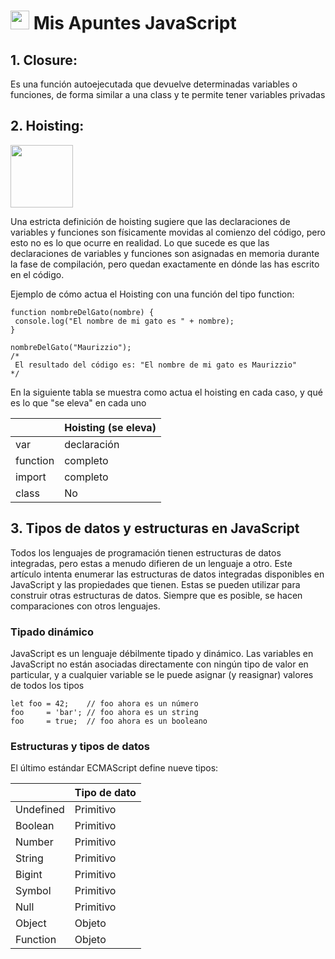 # <img src="https://media1.giphy.com/media/1ynCEtlgMPAeNAqdnu/giphy.gif?cid=6c09b952yzbm90tqswd3axzd1sg2xawydevos6nzr44imwhs&rid=giphy.gif&ct=s" width="30px"> Mis Apuntes JavaScript


## 1. Closure: 
Es una función autoejecutada que devuelve determinadas variables o funciones, de forma similar a una class y te permite tener variables privadas

## 2. Hoisting: 
<img src="https://c.tenor.com/BRANURS5Lh8AAAAM/balloon-red.gif" width="100px" >


Una estricta definición de hoisting sugiere que las declaraciones de variables y funciones son físicamente movidas al comienzo del código, pero esto no es lo que ocurre en realidad. Lo que sucede es que las declaraciones de variables y funciones son asignadas en memoria durante la fase de compilación, pero quedan exactamente en dónde las has escrito en el código.



Ejemplo de cómo actua el Hoisting con una función del tipo function:

	function nombreDelGato(nombre) {
     console.log("El nombre de mi gato es " + nombre);
    }

    nombreDelGato("Maurizzio");
    /*
     El resultado del código es: "El nombre de mi gato es Maurizzio"
    */


En la siguiente tabla se muestra como actua el hoisting en cada caso, y qué es lo que "se eleva" en cada uno

|                                                        	   | Hoisting (se eleva)       |
| ---------------------------------------------------------------- | ------------------------- |
| var			 		          	           | declaración               |
| function			 		                   | completo    	       |
| import					                   | completo      	       |
| class					                           | No        		       |


## 3. Tipos de datos y estructuras en JavaScript
Todos los lenguajes de programación tienen estructuras de datos integradas, pero estas a menudo difieren de un lenguaje a otro. Este artículo intenta enumerar las estructuras de datos integradas disponibles en JavaScript y las propiedades que tienen. Estas se pueden utilizar para construir otras estructuras de datos. Siempre que es posible, se hacen comparaciones con otros lenguajes.

### Tipado dinámico
JavaScript es un lenguaje débilmente tipado y dinámico. Las variables en JavaScript no están asociadas directamente con ningún tipo de valor en particular, y a cualquier variable se le puede asignar (y reasignar) valores de todos los tipos

	let foo = 42;    // foo ahora es un número
	foo     = 'bar'; // foo ahora es un string
	foo     = true;  // foo ahora es un booleano


### Estructuras y tipos de datos
El último estándar ECMAScript define nueve tipos:

|                    		                                   | Tipo de dato   	       |
| ---------------------------------------------------------------- | ------------------------- |
| Undefined			 		                   | Primitivo                 |
| Boolean			 		                   | Primitivo    	       |
| Number					                   | Primitivo      	       |
| String				                           | Primitivo        	       |
| Bigint				                           | Primitivo        	       |
| Symbol				                           | Primitivo        	       |
| Null				                                   | Primitivo        	       |
| Object				                           | Objeto        	       |
| Function				                           | Objeto        	       |
